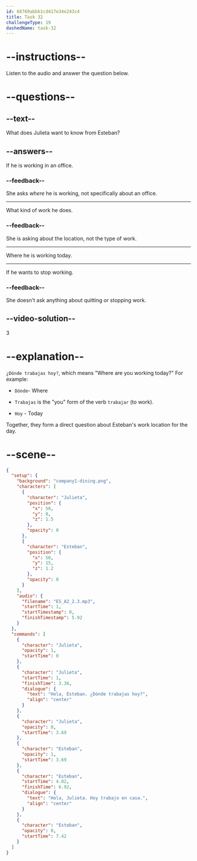 ```yaml
---
id: 68769abbb1cd417e34e243c4
title: Task 32
challengeType: 19
dashedName: task-32
---
```


<!-- (Audio) Julieta: ¿Dónde trabajas hoy? -->

# --instructions--

Listen to the audio and answer the question below.

# --questions--

## --text--

What does Julieta want to know from Esteban?

## --answers--

If he is working in an office.

### --feedback--

She asks *where* he is working, not specifically about an office.

---

What kind of work he does.

### --feedback--

She is asking about the location, not the type of work.

---

Where he is working today.

---

If he wants to stop working.

### --feedback--

She doesn't ask anything about quitting or stopping work.

## --video-solution--

3

# --explanation--

`¿Dónde trabajas hoy?`, which means "Where are you working today?" For example:

- `Dónde`- Where

- `Trabajas` is the "you" form of the verb `trabajar` (to work).

- `Hoy` - Today

Together, they form a direct question about Esteban's work location for the day.

# --scene--

```json
{
  "setup": {
    "background": "company1-dining.png",
    "characters": [
      {
        "character": "Julieta",
        "position": {
          "x": 50,
          "y": 0,
          "z": 1.5
        },
        "opacity": 0
      },
      {
        "character": "Esteban",
        "position": {
          "x": 50,
          "y": 15,
          "z": 1.2
        },
        "opacity": 0
      }
    ],
    "audio": {
      "filename": "ES_A2_2.3.mp3",
      "startTime": 1,
      "startTimestamp": 0,
      "finishTimestamp": 5.92
    }
  },
  "commands": [
    {
      "character": "Julieta",
      "opacity": 1,
      "startTime": 0
    },
    {
      "character": "Julieta",
      "startTime": 1,
      "finishTime": 3.36,
      "dialogue": {
        "text": "Hola, Esteban. ¿Dónde trabajas hoy?",
        "align": "center"
      }
    },
    {
      "character": "Julieta",
      "opacity": 0,
      "startTime": 3.69
    },
    {
      "character": "Esteban",
      "opacity": 1,
      "startTime": 3.69
    },
    {
      "character": "Esteban",
      "startTime": 4.02,
      "finishTime": 6.92,
      "dialogue": {
        "text": "Hola, Julieta. Hoy trabajo en casa.",
        "align": "center"
      }
    },
    {
      "character": "Esteban",
      "opacity": 0,
      "startTime": 7.42
    }
  ]
}
```
